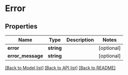 # Error

## Properties
Name | Type | Description | Notes
------------ | ------------- | ------------- | -------------
**error** | **string** |  | [optional] 
**error_message** | **string** |  | [optional] 

[[Back to Model list]](../README.md#documentation-for-models) [[Back to API list]](../README.md#documentation-for-api-endpoints) [[Back to README]](../README.md)


